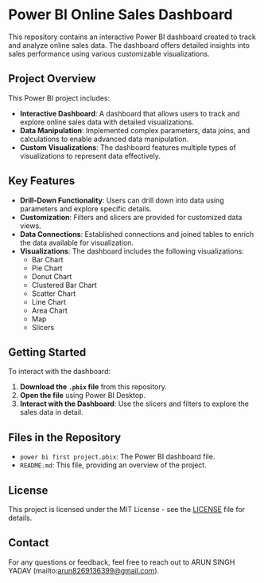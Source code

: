 # Power BI Online Sales Dashboard

This repository contains an interactive Power BI dashboard created to track and analyze online sales data. The dashboard offers detailed insights into sales performance using various customizable visualizations.

## Project Overview

This Power BI project includes:

- **Interactive Dashboard**: A dashboard that allows users to track and explore online sales data with detailed visualizations.
- **Data Manipulation**: Implemented complex parameters, data joins, and calculations to enable advanced data manipulation.
- **Custom Visualizations**: The dashboard features multiple types of visualizations to represent data effectively.

## Key Features

- **Drill-Down Functionality**: Users can drill down into data using parameters and explore specific details.
- **Customization**: Filters and slicers are provided for customized data views.
- **Data Connections**: Established connections and joined tables to enrich the data available for visualization.
- **Visualizations**: The dashboard includes the following visualizations:
  - Bar Chart
  - Pie Chart
  - Donut Chart
  - Clustered Bar Chart
  - Scatter Chart
  - Line Chart
  - Area Chart
  - Map
  - Slicers

## Getting Started

To interact with the dashboard:

1. **Download the `.pbix` file** from this repository.
2. **Open the file** using Power BI Desktop.
3. **Interact with the Dashboard**: Use the slicers and filters to explore the sales data in detail.

## Files in the Repository

- `power bi first project.pbix`: The Power BI dashboard file.
- `README.md`: This file, providing an overview of the project.

## License

This project is licensed under the MIT License - see the [LICENSE](LICENSE) file for details.

## Contact

For any questions or feedback, feel free to reach out to ARUN SINGH YADAV (mailto:arun8269136399@gmail.com).



